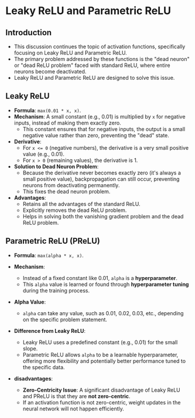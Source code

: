 # Leaky ReLU and Parametric ReLU

## Introduction
*   This discussion continues the topic of activation functions, specifically focusing on Leaky ReLU and Parametric ReLU.
*   The primary problem addressed by these functions is the "dead neuron" or "dead ReLU problem" faced with standard ReLU, where entire neurons become deactivated.
*   Leaky ReLU and Parametric ReLU are designed to solve this issue.

## Leaky ReLU
*   **Formula**: `max(0.01 * x, x)`.
*   **Mechanism**: A small constant (e.g., 0.01) is multiplied by `x` for negative inputs, instead of making them exactly zero.
    *   This constant ensures that for negative inputs, the output is a small negative value rather than zero, preventing the "dead" state.
*   **Derivative**:
    *   For `x <= 0` (negative numbers), the derivative is a very small positive value (e.g., 0.01).
    *   For `x > 0` (remaining values), the derivative is 1.
*   **Solution to Dead Neuron Problem**:
    *   Because the derivative never becomes exactly zero (it's always a small positive value), backpropagation can still occur, preventing neurons from deactivating permanently.
    *   This fixes the dead neuron problem.
*   **Advantages**:
    *   Retains all the advantages of the standard ReLU.
    *   Explicitly removes the dead ReLU problem.
    *   Helps in solving both the vanishing gradient problem and the dead ReLU problem.

## Parametric ReLU (PReLU)
*   **Formula**: `max(alpha * x, x)`.
*   **Mechanism**:
    *   Instead of a fixed constant like 0.01, `alpha` is a **hyperparameter**.
    *   This `alpha` value is learned or found through **hyperparameter tuning** during the training process.
*   **Alpha Value**:
    *   `alpha` can take any value, such as 0.01, 0.02, 0.03, etc., depending on the specific problem statement.
*   **Difference from Leaky ReLU**:
    *   Leaky ReLU uses a predefined constant (e.g., 0.01) for the small slope.
    *   Parametric ReLU allows `alpha` to be a learnable hyperparameter, offering more flexibility and potentially better performance tuned to the specific data.

*   **disadvantages**:
    *   **Zero-Centricity Issue**: A significant disadvantage of Leaky ReLU and PReLU is that they are **not zero-centric**.
    *   If an activation function is not zero-centric, weight updates in the neural network will not happen efficiently.